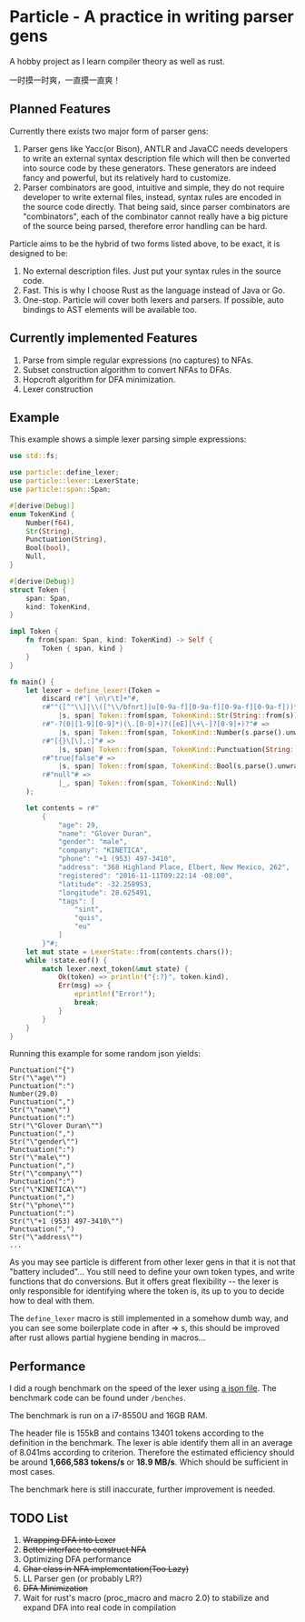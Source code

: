 # Particle - A practice in writing parser gens

A hobby project as I learn compiler theory as well as rust.

一时摸一时爽，一直摸一直爽！

## Planned Features

Currently there exists two major form of parser gens:

1. Parser gens like Yacc(or Bison), ANTLR and JavaCC needs developers to write an external syntax description file which will then be converted into source code by these generators. These generators are indeed fancy and powerful, but its relatively hard to customize.
2. Parser combinators are good, intuitive and simple, they do not require developer to write external files, instead, syntax rules are encoded in the source code directly. That being said, since parser combinators are "combinators", each of the combinator cannot really have a big picture of the source being parsed, therefore error handling can be hard.

Particle aims to be the hybrid of two forms listed above, to be exact, it is designed to be:

1. No external description files. Just put your syntax rules in the source code.
2. Fast. This is why I choose Rust as the language instead of Java or Go.
3. One-stop. Particle will cover both lexers and parsers. If possible, auto bindings to AST elements will be available too.
   
## Currently implemented Features

1. Parse from simple regular expressions (no captures) to NFAs.
2. Subset construction algorithm to convert NFAs to DFAs.
3. Hopcroft algorithm for DFA minimization.
4. Lexer construction 

## Example

This example shows a simple lexer parsing simple expressions:

```rust
use std::fs;

use particle::define_lexer;
use particle::lexer::LexerState;
use particle::span::Span;

#[derive(Debug)]
enum TokenKind {
    Number(f64),
    Str(String),
    Punctuation(String),
    Bool(bool),
    Null,
}

#[derive(Debug)]
struct Token {
    span: Span,
    kind: TokenKind,
}

impl Token {
    fn from(span: Span, kind: TokenKind) -> Self {
        Token { span, kind }
    }
}

fn main() {
    let lexer = define_lexer!(Token =
        discard r#"[ \n\r\t]+"#,
        r#""([^"\\]|\\(["\\/bfnrt]|u[0-9a-f][0-9a-f][0-9a-f][0-9a-f]))*""# =>
            |s, span| Token::from(span, TokenKind::Str(String::from(s))),
        r#"-?(0|[1-9][0-9]*)(\.[0-9]+)?([eE][\+\-]?[0-9]+)?"# =>
            |s, span| Token::from(span, TokenKind::Number(s.parse().unwrap())),
        r#"[{}\[\],:]"# =>
            |s, span| Token::from(span, TokenKind::Punctuation(String::from(s))),
        r#"true|false"# =>
            |s, span| Token::from(span, TokenKind::Bool(s.parse().unwrap())),
        r#"null"# =>
            |_, span| Token::from(span, TokenKind::Null)
    );

    let contents = r#"
        {
            "age": 29,
            "name": "Glover Duran",
            "gender": "male",
            "company": "KINETICA",
            "phone": "+1 (953) 497-3410",
            "address": "368 Highland Place, Elbert, New Mexico, 262",
            "registered": "2016-11-11T09:22:14 -08:00",
            "latitude": -32.258953,
            "longitude": 28.625491,
            "tags": [
                "sint",
                "quis",
                "eu"
            ]
        }"#;
    let mut state = LexerState::from(contents.chars());
    while !state.eof() {
        match lexer.next_token(&mut state) {
            Ok(token) => println!("{:?}", token.kind),
            Err(msg) => {
                eprintln!("Error!");
                break;
            }
        }
    }
}
```

Running this example for some random json yields:
```
Punctuation("{")
Str("\"age\"")
Punctuation(":")
Number(29.0)
Punctuation(",")
Str("\"name\"")
Punctuation(":")
Str("\"Glover Duran\"")
Punctuation(",")
Str("\"gender\"")
Punctuation(":")
Str("\"male\"")
Punctuation(",")
Str("\"company\"")
Punctuation(":")
Str("\"KINETICA\"")
Punctuation(",")
Str("\"phone\"")
Punctuation(":")
Str("\"+1 (953) 497-3410\"")
Punctuation(",")
Str("\"address\"")
...
```

As you may see particle is different from other lexer gens in that it is not that "battery included"...
You still need to define your own token types, and write functions that do conversions.
But it offers great flexibility -- the lexer is only responsible for identifying where the token is,
its up to you to decide how to deal with them.

The `define_lexer` macro is still implemented in a somehow dumb way, and you can see some boilerplate code
in after => s, this should be improved after rust allows partial hygiene bending in macros... 

## Performance
I did a rough benchmark on the speed of the lexer using [a json file](/benches/large_json.json).
The benchmark code can be found under `/benches`.

The benchmark is run on a i7-8550U and 16GB RAM.

The header file is 155kB and contains 13401 tokens according to the definition in the benchmark. The lexer is able
identify them all in an average of 8.041ms according to criterion. 
Therefore the estimated efficiency should be around **1,666,583 tokens/s** or **18.9 MB/s**. Which should be sufficient in most cases.

The benchmark here is still inaccurate, further improvement is needed.

## TODO List
1. ~~Wrapping DFA into Lexer~~
2. ~~Better interface to construct NFA~~
3. Optimizing DFA performance
4. ~~Char class in NFA implementation(Too Lazy)~~
5. LL Parser gen (or probably LR?)
6. ~~DFA Minimization~~
7. Wait for rust's macro (proc_macro and macro 2.0) to stabilize and expand DFA into real code in compilation